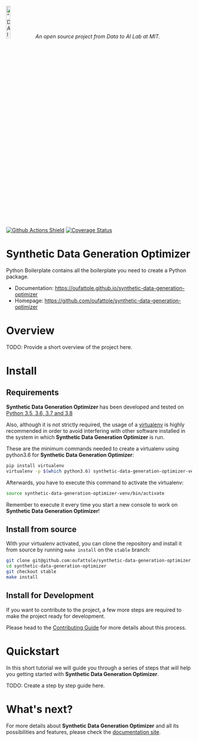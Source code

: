 <p align="left">
<img width=15% src="https://dai.lids.mit.edu/wp-content/uploads/2018/06/Logo_DAI_highres.png" alt=“DAI-Lab” />
<i>An open source project from Data to AI Lab at MIT.</i>
</p>

<!-- Uncomment these lines after releasing the package to PyPI for version and downloads badges -->
<!--[![PyPI Shield](https://img.shields.io/pypi/v/synthetic-data-generation-optimizer.svg)](https://pypi.python.org/pypi/synthetic-data-generation-optimizer)-->
<!--[![Downloads](https://pepy.tech/badge/synthetic-data-generation-optimizer)](https://pepy.tech/project/synthetic-data-generation-optimizer)-->
[![Github Actions Shield](https://img.shields.io/github/workflow/status/oufattole/synthetic-data-generation-optimizer/Run%20Tests)](https://github.com/oufattole/synthetic-data-generation-optimizer/actions)
[![Coverage Status](https://codecov.io/gh/oufattole/synthetic-data-generation-optimizer/branch/master/graph/badge.svg)](https://codecov.io/gh/oufattole/synthetic-data-generation-optimizer)



# Synthetic Data Generation Optimizer

Python Boilerplate contains all the boilerplate you need to create a Python package.

- Documentation: https://oufattole.github.io/synthetic-data-generation-optimizer
- Homepage: https://github.com/oufattole/synthetic-data-generation-optimizer

# Overview

TODO: Provide a short overview of the project here.

# Install

## Requirements

**Synthetic Data Generation Optimizer** has been developed and tested on [Python 3.5, 3.6, 3.7 and 3.8](https://www.python.org/downloads/)

Also, although it is not strictly required, the usage of a [virtualenv](https://virtualenv.pypa.io/en/latest/)
is highly recommended in order to avoid interfering with other software installed in the system
in which **Synthetic Data Generation Optimizer** is run.

These are the minimum commands needed to create a virtualenv using python3.6 for **Synthetic Data Generation Optimizer**:

```bash
pip install virtualenv
virtualenv -p $(which python3.6) synthetic-data-generation-optimizer-venv
```

Afterwards, you have to execute this command to activate the virtualenv:

```bash
source synthetic-data-generation-optimizer-venv/bin/activate
```

Remember to execute it every time you start a new console to work on **Synthetic Data Generation Optimizer**!

<!-- Uncomment this section after releasing the package to PyPI for installation instructions
## Install from PyPI

After creating the virtualenv and activating it, we recommend using
[pip](https://pip.pypa.io/en/stable/) in order to install **Synthetic Data Generation Optimizer**:

```bash
pip install synthetic-data-generation-optimizer
```

This will pull and install the latest stable release from [PyPI](https://pypi.org/).
-->

## Install from source

With your virtualenv activated, you can clone the repository and install it from
source by running `make install` on the `stable` branch:

```bash
git clone git@github.com:oufattole/synthetic-data-generation-optimizer.git
cd synthetic-data-generation-optimizer
git checkout stable
make install
```

## Install for Development

If you want to contribute to the project, a few more steps are required to make the project ready
for development.

Please head to the [Contributing Guide](https://oufattole.github.io/synthetic-data-generation-optimizer/contributing.html#get-started)
for more details about this process.

# Quickstart

In this short tutorial we will guide you through a series of steps that will help you
getting started with **Synthetic Data Generation Optimizer**.

TODO: Create a step by step guide here.

# What's next?

For more details about **Synthetic Data Generation Optimizer** and all its possibilities
and features, please check the [documentation site](
https://oufattole.github.io/synthetic-data-generation-optimizer/).
